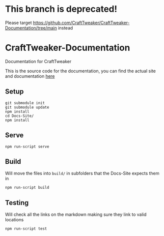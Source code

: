 # This branch is deprecated!
Please target https://github.com/CraftTweaker/CraftTweaker-Documentation/tree/main instead

# CraftTweaker-Documentation
Documentation for CraftTweaker

This is the source code for the documentation, you can find the actual site and documentation [here](http://docs.blamejared.com)

## Setup

```
git submodule init
git submodule update
npm install
cd Docs-Site/
npm install
```

## Serve

```
npm run-script serve
```

## Build

Will move the files into `build/` in subfolders that the Docs-Site expects them in
```
npm run-script build
```

## Testing

Will check all the links on the markdown making sure they link to valid locations
```
npm run-script test
```
